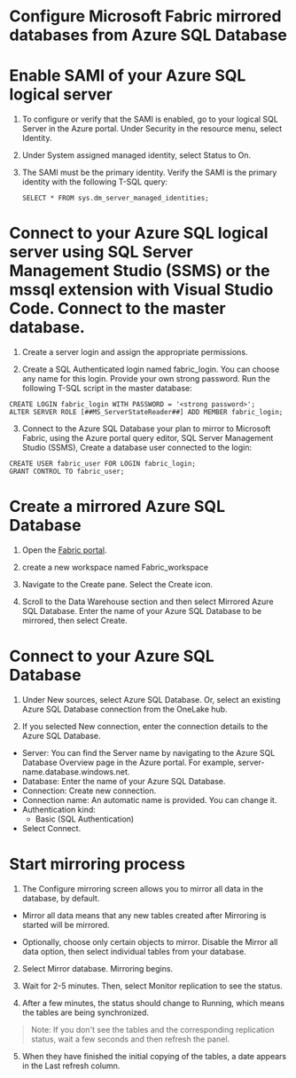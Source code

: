 # Configure Microsoft Fabric mirrored databases from Azure SQL Database 

# Enable SAMI of your Azure SQL logical server

1. To configure or verify that the SAMI is enabled, go to your logical SQL Server in the Azure portal. Under Security in the resource menu, select Identity.

2. Under System assigned managed identity, select Status to On.

3. The SAMI must be the primary identity. Verify the SAMI is the primary identity with the following T-SQL query: 

   ```
   SELECT * FROM sys.dm_server_managed_identities;
   ```

# Connect to your Azure SQL logical server using SQL Server Management Studio (SSMS) or the mssql extension with Visual Studio Code. Connect to the master database.

1. Create a server login and assign the appropriate permissions.

2. Create a SQL Authenticated login named fabric_login. You can choose any name for this login. Provide your own strong password. Run the following T-SQL script in the master database:

  
  ```
  CREATE LOGIN fabric_login WITH PASSWORD = '<strong password>';
  ALTER SERVER ROLE [##MS_ServerStateReader##] ADD MEMBER fabric_login;

  ```

3. Connect to the Azure SQL Database your plan to mirror to Microsoft Fabric, using the Azure portal query editor, SQL Server Management Studio (SSMS), Create a database user connected to the login: 

  ```
  CREATE USER fabric_user FOR LOGIN fabric_login;
  GRANT CONTROL TO fabric_user;
  ```

# Create a mirrored Azure SQL Database

1. Open the [Fabric portal](https://app.fabric.microsoft.com/home).

2. create a new workspace named Fabric_workspace

3. Navigate to the Create pane. Select the Create icon.

4. Scroll to the Data Warehouse section and then select Mirrored Azure SQL Database. Enter the name of your Azure SQL Database to be mirrored, then select Create.


# Connect to your Azure SQL Database

1. Under New sources, select Azure SQL Database. Or, select an existing Azure SQL Database connection from the OneLake hub.


2. If you selected New connection, enter the connection details to the Azure SQL Database.

  - Server: You can find the Server name by navigating to the Azure SQL Database Overview page in the Azure portal. For example, server-name.database.windows.net.
  - Database: Enter the name of your Azure SQL Database.
  - Connection: Create new connection.
  - Connection name: An automatic name is provided. You can change it.
  - Authentication kind:
    - Basic (SQL Authentication)
  - Select Connect.


 # Start mirroring process


1.  The Configure mirroring screen allows you to mirror all data in the database, by default.

   - Mirror all data means that any new tables created after Mirroring is started will be mirrored.

   - Optionally, choose only certain objects to mirror. Disable the Mirror all data option, then select individual tables from your database.

2. Select Mirror database. Mirroring begins.

3. Wait for 2-5 minutes. Then, select Monitor replication to see the status.

4. After a few minutes, the status should change to Running, which means the tables are being synchronized.

 >Note: If you don't see the tables and the corresponding replication status, wait a few seconds and then refresh the panel.

5. When they have finished the initial copying of the tables, a date appears in the Last refresh column.


